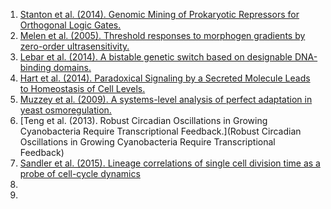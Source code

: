 1. [Stanton et al. (2014). Genomic Mining of Prokaryotic Repressors for Orthogonal Logic Gates.](http://www.ncbi.nlm.nih.gov/pubmed/24316737)
1. [Melen et al. (2005). Threshold responses to morphogen gradients by zero-order ultrasensitivity.](http://www.ncbi.nlm.nih.gov/pubmed/16729063)
1. [Lebar et al. (2014). A bistable genetic switch based on designable DNA-binding domains.](http://www.nature.com/ncomms/2014/140929/ncomms6007/full/ncomms6007.html)
1. [Hart et al. (2014). Paradoxical Signaling by a Secreted Molecule Leads to Homeostasis of Cell Levels.](http://www.ncbi.nlm.nih.gov/pubmed/25171404)
1. [Muzzey et al. (2009). A systems-level analysis of perfect adaptation in yeast osmoregulation.](http://www.ncbi.nlm.nih.gov/pubmed/19596242)
1. [Teng et al. (2013). Robust Circadian Oscillations in Growing Cyanobacteria Require Transcriptional Feedback.](Robust Circadian Oscillations in Growing Cyanobacteria Require Transcriptional Feedback)
1. [Sandler et al. (2015). Lineage correlations of single cell division time as a probe of cell-cycle dynamics](http://www.nature.com/nature/journal/v519/n7544/full/nature14318.html)
1. []()
1. []()